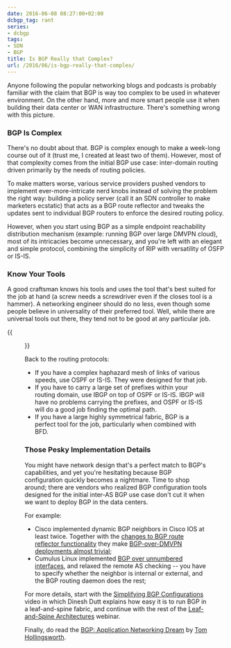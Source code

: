 ```yaml
---
date: 2016-06-08 08:27:00+02:00
dcbgp_tag: rant
series:
- dcbgp
tags:
- SDN
- BGP
title: Is BGP Really that Complex?
url: /2016/06/is-bgp-really-that-complex/
---
```

Anyone following the popular networking blogs and podcasts is probably familiar with the claim that BGP is way too complex to be used in whatever environment. On the other hand, more and more smart people use it when building their data center or WAN infrastructure. There's something wrong with this picture.
<!--more-->
### BGP Is Complex

There's no doubt about that. BGP is complex enough to make a week-long course out of it (trust me, I created at least two of them). However, most of that complexity comes from the initial BGP use case: inter-domain routing driven primarily by the needs of routing policies.

To make matters worse, various service providers pushed vendors to implement ever-more-intricate nerd knobs instead of solving the problem the right way: building a policy server (call it an SDN controller to make marketers ecstatic) that acts as a BGP route reflector and tweaks the updates sent to individual BGP routers to enforce the desired routing policy.

However, when you start using BGP as a simple endpoint reachability distribution mechanism (example: running BGP over large DMVPN cloud), most of its intricacies become unnecessary, and you're left with an elegant and simple protocol, combining the simplicity of RIP with versatility of OSFP or IS-IS.

### Know Your Tools

A good craftsman knows his tools and uses the tool that's best suited for the job at hand (a screw needs a screwdriver even if the closes tool is a hammer). A networking engineer should do no less, even though some people believe in universality of their preferred tool. Well, while there are universal tools out there, they tend not to be good at any particular job.

{{<figure src="/images/swiss-army-knife.jpeg" caption="A magic tool that does 140 things miserably">}}

Back to the routing protocols:

-   If you have a complex haphazard mesh of links of various speeds, use OSPF or IS-IS. They were designed for that job.
-   If you have to carry a large set of prefixes within your routing domain, use IBGP on top of OSPF or IS-IS. IBGP will have no problems carrying the prefixes, and OSPF or IS-IS will do a good job finding the optimal path.
-   If you have a large highly symmetrical fabric, BGP is a perfect tool for the job, particularly when combined with BFD.

### Those Pesky Implementation Details

You might have network design that's a perfect match to BGP's capabilities, and yet you're hesitating because BGP configuration quickly becomes a nightmare. Time to shop around; there are vendors who realized BGP configuration tools designed for the initial inter-AS BGP use case don't cut it when we want to deploy BGP in the data centers.

For example:

-   Cisco implemented dynamic BGP neighbors in Cisco IOS at least twice. Together with the [changes to BGP route reflector functionality](/2014/04/changes-in-ibgp-next-hop-processing/) they make [BGP-over-DMVPN deployments almost trivial](/2014/03/scaling-bgp-based-dmvpn-networks/);
-   Cumulus Linux implemented [BGP over unnumbered interfaces](/2015/02/bgp-configuration-made-simple-with/), and relaxed the remote AS checking -- you have to specify whether the neighbor is internal or external, and the BGP routing daemon does the rest;

For more details, start with the [Simplifying BGP Configurations](https://my.ipspace.net/bin/get?doc=46d9b3b4-e1ea-11e5-a2b0-005056880254) video in which Dinesh Dutt explains how easy it is to run BGP in a leaf-and-spine fabric, and continue with the rest of the [Leaf-and-Spine Architectures](http://www.ipspace.net/Leaf-and-Spine_Fabric_Architectures) webinar.

Finally, do read the [BGP: Application Networking Dream](https://networkingnerd.net/2016/05/17/bgp-the-application-networking-dream/) by [Tom Hollingsworth](https://networkingnerd.net/about/).
